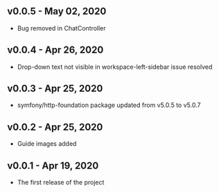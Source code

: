 ## v0.0.5 - May 02, 2020
-  Bug removed in ChatController
## v0.0.4 - Apr 26, 2020
-  Drop-down text not visible in workspace-left-sidebar issue resolved
## v0.0.3 - Apr 25, 2020
- symfony/http-foundation package updated from v5.0.5 to v5.0.7 
## v0.0.2 - Apr 25, 2020
- Guide images added
## v0.0.1 - Apr 19, 2020
- The first release of the project